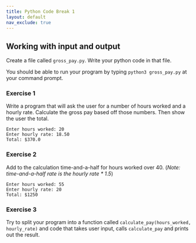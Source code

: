 ```yaml
---
title: Python Code Break 1
layout: default
nav_exclude: true
---
```


## Working with input and output

Create a file called `gross_pay.py`. Write your python code in that file.

You should be able to run your program by typing `python3 gross_pay.py` at your command prompt.

### Exercise 1

Write a program that will ask the user for a number of hours worked and a hourly rate. Calculate the gross pay based off those numbers. Then show the user the total.

```
Enter hours worked: 20
Enter hourly rate: 18.50
Total: $370.0
```

### Exercise 2

Add to the calculation time-and-a-half for hours worked over 40. (*Note: time-and-a-half rate is the hourly rate * 1.5*)

```
Enter hours worked: 55
Enter hourly rate: 20
Total: $1250
```

### Exercise 3

Try to split your program into a function called `calculate_pay(hours_worked, hourly_rate)` and code that takes user input, calls `calculate_pay` and prints out the result.

